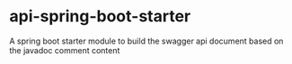 # api-spring-boot-starter
A spring boot starter module to build the swagger api document based on the javadoc comment content
